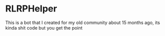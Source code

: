 # RLRPHelper
This is a bot that I created for my old community about 15 months ago, its kinda shit code but you get the point
